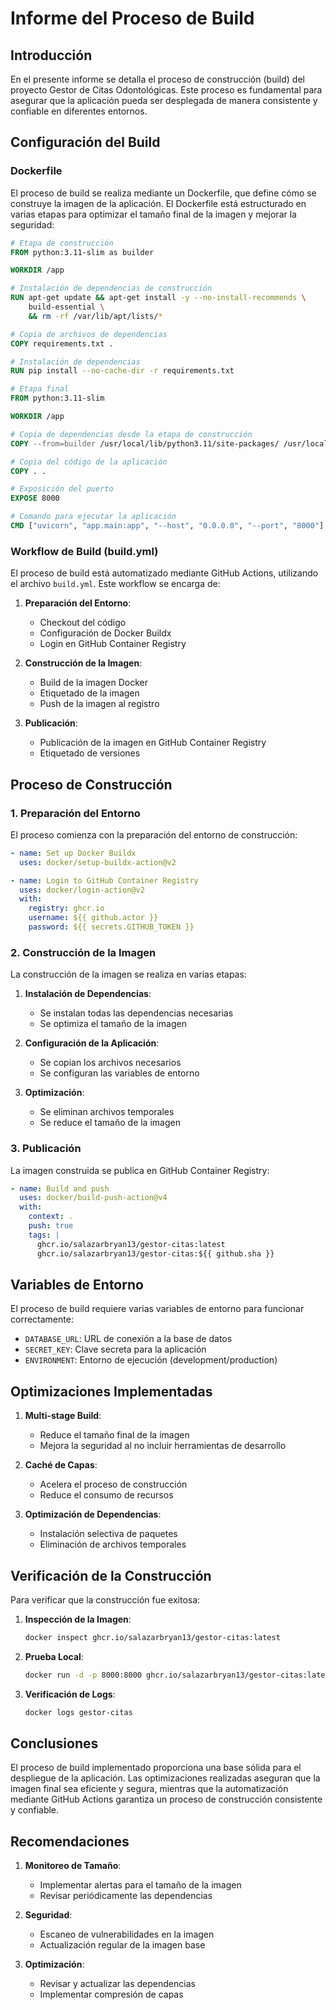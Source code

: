 # Informe del Proceso de Build

## Introducción

En el presente informe se detalla el proceso de construcción (build) del proyecto Gestor de Citas Odontológicas. Este proceso es fundamental para asegurar que la aplicación pueda ser desplegada de manera consistente y confiable en diferentes entornos.

## Configuración del Build

### Dockerfile

El proceso de build se realiza mediante un Dockerfile, que define cómo se construye la imagen de la aplicación. El Dockerfile está estructurado en varias etapas para optimizar el tamaño final de la imagen y mejorar la seguridad:

```dockerfile
# Etapa de construcción
FROM python:3.11-slim as builder

WORKDIR /app

# Instalación de dependencias de construcción
RUN apt-get update && apt-get install -y --no-install-recommends \
    build-essential \
    && rm -rf /var/lib/apt/lists/*

# Copia de archivos de dependencias
COPY requirements.txt .

# Instalación de dependencias
RUN pip install --no-cache-dir -r requirements.txt

# Etapa final
FROM python:3.11-slim

WORKDIR /app

# Copia de dependencias desde la etapa de construcción
COPY --from=builder /usr/local/lib/python3.11/site-packages/ /usr/local/lib/python3.11/site-packages/

# Copia del código de la aplicación
COPY . .

# Exposición del puerto
EXPOSE 8000

# Comando para ejecutar la aplicación
CMD ["uvicorn", "app.main:app", "--host", "0.0.0.0", "--port", "8000"]
```

### Workflow de Build (build.yml)

El proceso de build está automatizado mediante GitHub Actions, utilizando el archivo `build.yml`. Este workflow se encarga de:

1. **Preparación del Entorno**:
   - Checkout del código
   - Configuración de Docker Buildx
   - Login en GitHub Container Registry

2. **Construcción de la Imagen**:
   - Build de la imagen Docker
   - Etiquetado de la imagen
   - Push de la imagen al registro

3. **Publicación**:
   - Publicación de la imagen en GitHub Container Registry
   - Etiquetado de versiones

## Proceso de Construcción

### 1. Preparación del Entorno

El proceso comienza con la preparación del entorno de construcción:

```yaml
- name: Set up Docker Buildx
  uses: docker/setup-buildx-action@v2

- name: Login to GitHub Container Registry
  uses: docker/login-action@v2
  with:
    registry: ghcr.io
    username: ${{ github.actor }}
    password: ${{ secrets.GITHUB_TOKEN }}
```

### 2. Construcción de la Imagen

La construcción de la imagen se realiza en varias etapas:

1. **Instalación de Dependencias**:
   - Se instalan todas las dependencias necesarias
   - Se optimiza el tamaño de la imagen

2. **Configuración de la Aplicación**:
   - Se copian los archivos necesarios
   - Se configuran las variables de entorno

3. **Optimización**:
   - Se eliminan archivos temporales
   - Se reduce el tamaño de la imagen

### 3. Publicación

La imagen construida se publica en GitHub Container Registry:

```yaml
- name: Build and push
  uses: docker/build-push-action@v4
  with:
    context: .
    push: true
    tags: |
      ghcr.io/salazarbryan13/gestor-citas:latest
      ghcr.io/salazarbryan13/gestor-citas:${{ github.sha }}
```

## Variables de Entorno

El proceso de build requiere varias variables de entorno para funcionar correctamente:

- `DATABASE_URL`: URL de conexión a la base de datos
- `SECRET_KEY`: Clave secreta para la aplicación
- `ENVIRONMENT`: Entorno de ejecución (development/production)

## Optimizaciones Implementadas

1. **Multi-stage Build**:
   - Reduce el tamaño final de la imagen
   - Mejora la seguridad al no incluir herramientas de desarrollo

2. **Caché de Capas**:
   - Acelera el proceso de construcción
   - Reduce el consumo de recursos

3. **Optimización de Dependencias**:
   - Instalación selectiva de paquetes
   - Eliminación de archivos temporales

## Verificación de la Construcción

Para verificar que la construcción fue exitosa:

1. **Inspección de la Imagen**:
   ```bash
   docker inspect ghcr.io/salazarbryan13/gestor-citas:latest
   ```

2. **Prueba Local**:
   ```bash
   docker run -d -p 8000:8000 ghcr.io/salazarbryan13/gestor-citas:latest
   ```

3. **Verificación de Logs**:
   ```bash
   docker logs gestor-citas
   ```

## Conclusiones

El proceso de build implementado proporciona una base sólida para el despliegue de la aplicación. Las optimizaciones realizadas aseguran que la imagen final sea eficiente y segura, mientras que la automatización mediante GitHub Actions garantiza un proceso de construcción consistente y confiable.

## Recomendaciones

1. **Monitoreo de Tamaño**:
   - Implementar alertas para el tamaño de la imagen
   - Revisar periódicamente las dependencias

2. **Seguridad**:
   - Escaneo de vulnerabilidades en la imagen
   - Actualización regular de la imagen base

3. **Optimización**:
   - Revisar y actualizar las dependencias
   - Implementar compresión de capas 